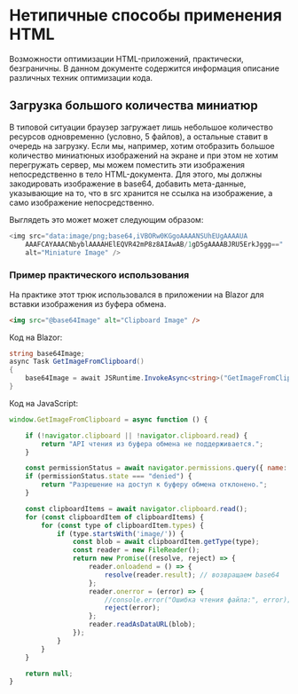 # Нетипичные способы применения HTML

Возможности оптимизации HTML-приложений, практически, безграничны. В данном документе содержится информация описание различных техник оптимизации кода.

## Загрузка большого количества миниатюр

В типовой ситуации браузер загружает лишь небольшое количество ресурсов одновременно (условно, 5 файлов), а остальные ставит в очередь на загрузку. Если мы, например, хотим отобразить большое количество миниатюных изображений на экране и при этом не хотим перегружать сервер, мы можем поместить эти изображения непосредственно в тело HTML-документа. Для этого, мы должны закодировать изображение в base64, добавить мета-данные, указывающие на то, что в src хранится не ссылка на изображение, а само изображение непосредственно.

Выглядеть это может может следующим образом:

```csharp
<img src="data:image/png;base64,iVBORw0KGgoAAAANSUhEUgAAAAUA
    AAAFCAYAAACNbyblAAAAHElEQVR42mP8z8AIAwAB/1gD5gAAAABJRU5ErkJggg==" 
    alt="Miniature Image" />
```

### Пример практического использования

На практике этот трюк использовался в приложении на Blazor для вставки изображения из буфера обмена.

```html
<img src="@base64Image" alt="Clipboard Image" />
```

Код на Blazor:

```csharp
string base64Image;
async Task GetImageFromClipboard()
{
    base64Image = await JSRuntime.InvokeAsync<string>("GetImageFromClipboard");
}
```

Код на JavaScript:

```js
window.GetImageFromClipboard = async function () {

    if (!navigator.clipboard || !navigator.clipboard.read) {
        return "API чтения из буфера обмена не поддерживается.";
    }

    const permissionStatus = await navigator.permissions.query({ name: "clipboard-read" });
    if (permissionStatus.state === "denied") {
        return "Разрешение на доступ к буферу обмена отклонено.";
    }

    const clipboardItems = await navigator.clipboard.read();
    for (const clipboardItem of clipboardItems) {
        for (const type of clipboardItem.types) {
            if (type.startsWith('image/')) {
                const blob = await clipboardItem.getType(type);
                const reader = new FileReader();
                return new Promise((resolve, reject) => {
                    reader.onloadend = () => {
                        resolve(reader.result); // возвращаем base64
                    };
                    reader.onerror = (error) => {
                        //console.error("Ошибка чтения файла:", error);
                        reject(error);
                    };
                    reader.readAsDataURL(blob);
                });
            }
        }
    }

    return null;
}
```
